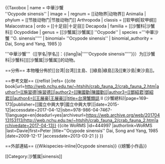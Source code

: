 {{Taxobox
| name    = 中華沙蟹<br />''Ocypode sinensis''
| image   = <!-- 檔案不存在 Ocypode sinensis.jpg -->
| regnum  = [[动物界|动物界]] Animalia
| phylum  = [[节肢动物门|节肢动物门]] Arthropoda
| classis = [[软甲纲|软甲纲]] Malacostraca
| ordo    = [[十足目|十足目]] Decapoda
| familia = [[沙蟹科|沙蟹科]] Ocypodidae
| genus   = [[沙蟹属|沙蟹属]] ''Ocypode''
| species ='''中華沙蟹 ''O. sinensis'''''
| binomial= ''Ocypode sinensis''
| binomial_authority = Dai, Song and Yang, 1985
}}

'''中華沙蟹'''（[[学名|学名]]：{{lang|la|'''''Ocypode sinensis'''''}}）为[[沙蟹科|沙蟹科]][[沙蟹属|沙蟹属]]的动物<ref name="WoRMS_444997" />。

==分佈==
本物種分佈於[[台湾|台湾]]主島、[[綠島|綠島]]及[[東沙島|東沙島]]<ref name="SCSW2015" />。

==参考文献==
{{reflist |refs=
<ref name="SCSW2015">{{cite book|url=http://web.nchu.edu.tw/~htshih/crab_fauna_2/crab_fauna_2.htm|author1=[[施習德|施習德]]|author2=[[陳國勤|陳國勤]]|author3=[[鄧紹君|鄧紹君]]|author4=[[王展豪|王展豪]]|title=台灣蟹類誌 II (沙蟹總科)|page=169–173|publisher=[[國立中興大學|國立中興大學]]|date=2015-12|accessdate=2017-04-12|isbn=978-986-04-7467-1|language=en|deadurl=yes|archiveurl=https://web.archive.org/web/20170413153113/http://web.nchu.edu.tw/~htshih/crab_fauna_2/crab_fauna_2.htm|archivedate=2017-04-13}}</ref>
<ref name="WoRMS_444997">{{cite WoRMS
 |id=444997 |authorlink=WoRMS
 |last=Davie|first=Peter
 |title=''Ocypode sinensis'' Dai, Song and Yang, 1985
 |date=2009-12-17 |accessdate=2013-03-21 }}</ref>
}}

==外部連結==
{{Wikispecies-inline|Ocypode sinensis}}
{{螃蟹小作品}}

[[Category:沙蟹属|sinensis]]